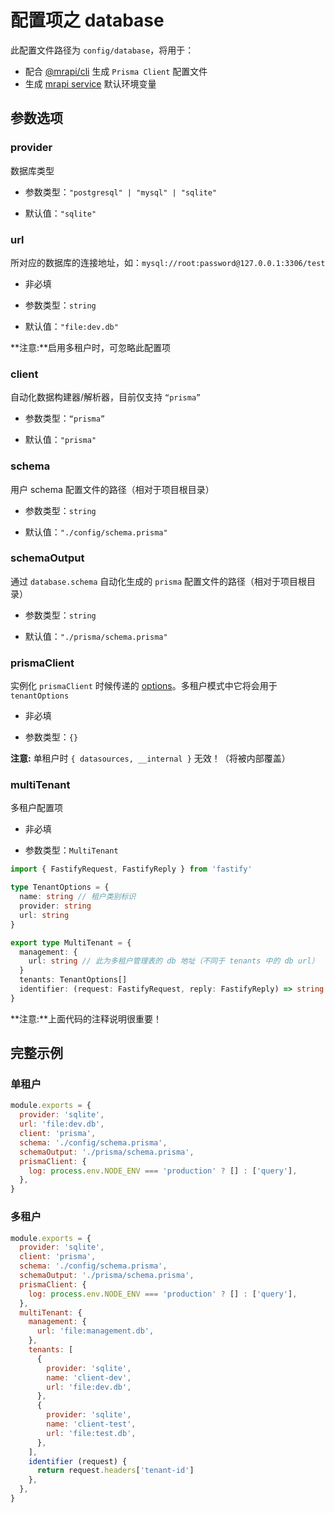 # 配置项之 database

此配置文件路径为 `config/database`，将用于：

- 配合 [@mrapi/cli](../CLI.zh-CN.md) 生成 `Prisma Client` 配置文件
- 生成 [mrapi service](../Mrapi.zh-CN.md) 默认环境变量

## 参数选项

### provider

数据库类型

- 参数类型：`"postgresql" | "mysql" | "sqlite"`

- 默认值：`"sqlite"`

### url

所对应的数据库的连接地址，如：`mysql://root:password@127.0.0.1:3306/test`

- 非必填

- 参数类型：`string`

- 默认值：`"file:dev.db"`

**注意:**启用多租户时，可忽略此配置项

### client

自动化数据构建器/解析器，目前仅支持 `“prisma”`

- 参数类型：`“prisma”`

- 默认值：`"prisma"`

### schema

用户 schema 配置文件的路径（相对于项目根目录）

- 参数类型：`string`

- 默认值：`"./config/schema.prisma"`

### schemaOutput

通过 `database.schema` 自动化生成的 `prisma` 配置文件的路径（相对于项目根目录）

- 参数类型：`string`

- 默认值：`"./prisma/schema.prisma"`

### prismaClient

实例化 `prismaClient` 时候传递的 [options](https://www.prisma.io/docs/reference/tools-and-interfaces/prisma-client/constructor)。多租户模式中它将会用于 `tenantOptions`

- 非必填

- 参数类型：`{}`

**注意:** 单租户时 `{ datasources, __internal }` 无效！（将被内部覆盖）

### multiTenant

多租户配置项

- 非必填

- 参数类型：`MultiTenant`

```ts
import { FastifyRequest, FastifyReply } from 'fastify'

type TenantOptions = {
  name: string // 租户类别标识
  provider: string
  url: string
}

export type MultiTenant = {
  management: {
    url: string // 此为多租户管理表的 db 地址（不同于 tenants 中的 db url）
  }
  tenants: TenantOptions[]
  identifier: (request: FastifyRequest, reply: FastifyReply) => string | void // 获取租户分类的钩子函数，返回值对应 TenantOptions.name
}
```

**注意:**上面代码的注释说明很重要！

## 完整示例

### 单租户

```js
module.exports = {
  provider: 'sqlite',
  url: 'file:dev.db',
  client: 'prisma',
  schema: './config/schema.prisma',
  schemaOutput: './prisma/schema.prisma',
  prismaClient: {
    log: process.env.NODE_ENV === 'production' ? [] : ['query'],
  },
}
```

### 多租户

```js
module.exports = {
  provider: 'sqlite',
  client: 'prisma',
  schema: './config/schema.prisma',
  schemaOutput: './prisma/schema.prisma',
  prismaClient: {
    log: process.env.NODE_ENV === 'production' ? [] : ['query'],
  },
  multiTenant: {
    management: {
      url: 'file:management.db',
    },
    tenants: [
      {
        provider: 'sqlite',
        name: 'client-dev',
        url: 'file:dev.db',
      },
      {
        provider: 'sqlite',
        name: 'client-test',
        url: 'file:test.db',
      },
    ],
    identifier (request) {
      return request.headers['tenant-id']
    },
  },
}
```
